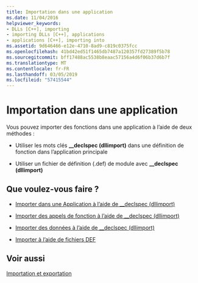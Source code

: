 ```yaml
---
title: Importation dans une application
ms.date: 11/04/2016
helpviewer_keywords:
- DLLs [C++], importing
- importing DLLs [C++], applications
- applications [C++], importing into
ms.assetid: 9d646466-e12e-4710-8ad9-c819c0375fcc
ms.openlocfilehash: 41bd42ed51f1465db7487a120357fd27389f5b78
ms.sourcegitcommit: bff17488ac5538b8eaac57156a4d6f06b37d6b7f
ms.translationtype: MT
ms.contentlocale: fr-FR
ms.lasthandoff: 03/05/2019
ms.locfileid: "57415544"
---
```

# <a name="importing-into-an-application"></a>Importation dans une application

Vous pouvez importer des fonctions dans une application à l’aide de deux méthodes :

- Utiliser les mots clés **__declspec (dllimport)** dans une définition de fonction dans l’application principale

- Utiliser un fichier de définition (.def) de module avec **__declspec (dllimport)**

## <a name="what-do-you-want-to-do"></a>Que voulez-vous faire ?

- [Importer dans une Application à l’aide de __declspec (dllimport)](../build/importing-into-an-application-using-declspec-dllimport.md)

- [Importer des appels de fonction à l’aide de __declspec (dllimport)](../build/importing-function-calls-using-declspec-dllimport.md)

- [Importer des données à l’aide de __declspec (dllimport)](../build/importing-data-using-declspec-dllimport.md)

- [Importer à l’aide de fichiers DEF](../build/importing-using-def-files.md)

## <a name="see-also"></a>Voir aussi

[Importation et exportation](../build/importing-and-exporting.md)
